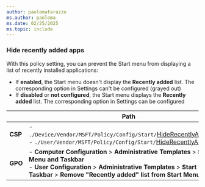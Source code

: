 ```yaml
---
author: paolomatarazzo
ms.author: paoloma
ms.date: 02/25/2025
ms.topic: include
---
```


### Hide recently added apps

With this policy setting, you can prevent the Start menu from displaying a list of recently installed applications:

- If **enabled**, the Start menu doesn't display the **Recently added** list. The corresponding option in Settings can't be configured (grayed out)
- If **disabled** or **not configured**, the Start menu displays the **Recently added** list. The corresponding option in Settings can be configured

|  | Path |
|--|--|
| **CSP** | - `./Device/Vendor/MSFT/Policy/Config/Start/`[HideRecentlyAddedApps](/windows/client-management/mdm/policy-csp-start#hiderecentlyaddedapps)<br>- `./User/Vendor/MSFT/Policy/Config/Start/`[HideRecentlyAddedApps](/windows/client-management/mdm/policy-csp-start#hiderecentlyaddedapps) |
| **GPO** | - **Computer Configuration** > **Administrative Templates** > **Start Menu and Taskbar**<br> - **User Configuration** > **Administrative Templates** > **Start Menu and Taskbar** > **Remove "Recently added" list from Start Menu** |
